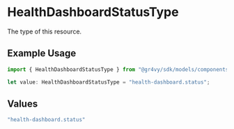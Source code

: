 # HealthDashboardStatusType

The type of this resource.

## Example Usage

```typescript
import { HealthDashboardStatusType } from "@gr4vy/sdk/models/components";

let value: HealthDashboardStatusType = "health-dashboard.status";
```

## Values

```typescript
"health-dashboard.status"
```